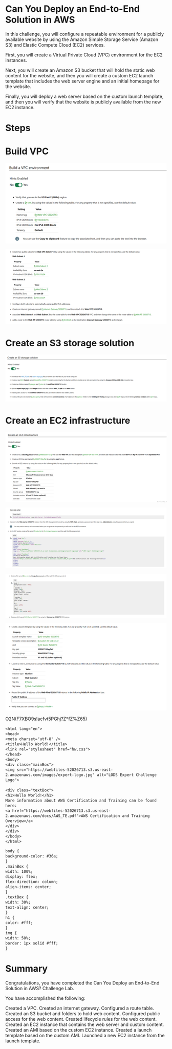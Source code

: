 # Can You Deploy an End-to-End Solution in AWS

In this challenge, you will configure a repeatable environment for a publicly available website by using the Amazon Simple Storage Service (Amazon S3) and Elastic Compute Cloud (EC2) services.

First, you will create a Virtual Private Cloud (VPC) environment for the EC2 instances.

Next, you will create an Amazon S3 bucket that will hold the static web content for the website, and then you will create a custom EC2 launch template that includes the web server engine and an initial homepage for the website.

Finally, you will deploy a web server based on the custom launch template, and then you will verify that the website is publicly available from the new EC2 instance.

# Steps

# Build VPC

![alt text](image.png)

![alt text](image-1.png)

# Create an S3 storage solution

![alt text](image-2.png)

# Create an EC2 infrastructure

![alt text](image-3.png)

![alt text](image-4.png)

![alt text](image-5.png)

![alt text](image-6.png)

O2N(F7XBO9s!acfvt5PGhj?Z\*fZ%Z65)

```
<html lang="en">
<head>
<meta charset="utf-8" />
<title>Hello World!</title>
<link rel="stylesheet" href="hw.css">
</head>
<body>
<div class="mainBox">
<img src="https://webfiles-52026713.s3.us-east-2.amazonaws.com/images/expert-logo.jpg" alt="LODS Expert Challenge Logo">

<div class="textBox">
<h1>Hello World!</h1>
More information about AWS Certification and Training can be found here:
<a href="https://webfiles-52026713.s3.us-east-2.amazonaws.com/docs/AWS_TE.pdf">AWS Certification and Training Overview</a>
</div>
</div>
</body>
</html>
```

```
body {
background-color: #36a;
}
.mainBox {
width: 100%;
display: flex;
flex-direction: column;
align-items: center;
}
.textBox {
width: 30%;
text-align: center;
}
h1 {
color: #fff;
}
img {
width: 50%;
border: 1px solid #fff;
}
```

# Summary

Congratulations, you have completed the Can You Deploy an End-to-End Solution in AWS? Challenge Lab.

You have accomplished the following:

Created a VPC.
Created an internet gateway.
Configured a route table.
Created an S3 bucket and folders to hold web content.
Configured public access for the web content.
Created lifecycle rules for the web content.
Created an EC2 instance that contains the web server and custom content.
Created an AMI based on the custom EC2 instance.
Created a launch template based on the custom AMI.
Launched a new EC2 instance from the launch template.
